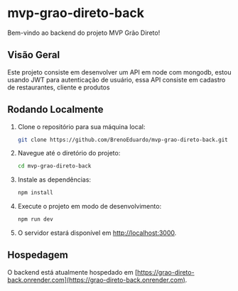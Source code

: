 # mvp-grao-direto-back

Bem-vindo ao backend do projeto MVP Grão Direto!

## Visão Geral

Este projeto consiste em desenvolver um API em node com mongodb, estou usando JWT para autenticação de usuário, essa API consiste em cadastro de restaurantes, cliente e produtos

## Rodando Localmente

1. Clone o repositório para sua máquina local:

    ```bash
    git clone https://github.com/BrenoEduardo/mvp-grao-direto-back.git
    ```

2. Navegue até o diretório do projeto:

    ```bash
    cd mvp-grao-direto-back
    ```

3. Instale as dependências:

    ```bash
    npm install
    ```

4. Execute o projeto em modo de desenvolvimento:

    ```bash
    npm run dev
    ```

5. O servidor estará disponível em [http://localhost:3000](http://localhost:3000).

## Hospedagem

O backend está atualmente hospedado em [https://grao-direto-back.onrender.com](https://grao-direto-back.onrender.com).

